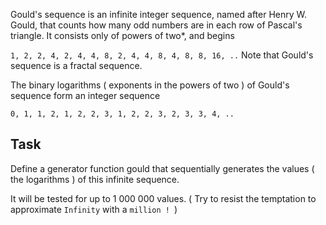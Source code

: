 Gould's sequence is an infinite integer sequence, named after Henry W. Gould, that counts how many odd numbers are in each row of Pascal's triangle. It consists only of powers of two*, and begins

`1, 2, 2, 4, 2, 4, 4, 8, 2, 4, 4, 8, 4, 8, 8, 16, ..`
Note that Gould's sequence is a fractal sequence.

The binary logarithms ( exponents in the powers of two ) of Gould's sequence form an integer sequence

`0, 1, 1, 2, 1, 2, 2, 3, 1, 2, 2, 3, 2, 3, 3, 4, ..`

## Task
Define a generator function gould that sequentially generates the values ( the logarithms ) of this infinite sequence.

It will be tested for up to 1 000 000 values.
( Try to resist the temptation to approximate `Infinity` with a `million ! `)